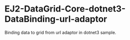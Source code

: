 # EJ2-DataGrid-Core-dotnet3-DataBinding-url-adaptor
Binding data to grid from url adaptor in dotnet3 sample.

